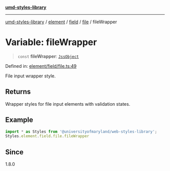 [**umd-styles-library**](../../../../../../README.md)

***

[umd-styles-library](../../../../../../modules.md) / [element](../../../../../README.md) / [field](../../../README.md) / [file](../README.md) / fileWrapper

# Variable: fileWrapper

> `const` **fileWrapper**: [`JssObject`](../../../../../../utilities/namespaces/transform/type-aliases/JssObject.md)

Defined in: [element/field/file.ts:49](https://github.com/UMD-Digital/design-system/blob/8021d9898368f604bce452fe4dde6fae3a0578fd/packages/styles/source/element/field/file.ts#L49)

File input wrapper style.

## Returns

Wrapper styles for file input elements with validation states.

## Example

```typescript
import * as Styles from '@universityofmaryland/web-styles-library';
Styles.element.field.file.fileWrapper
```

## Since

1.8.0
